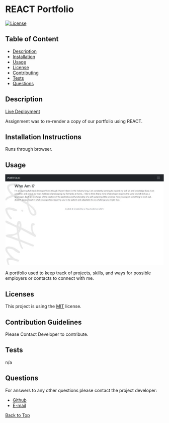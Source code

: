 # REACT Portfolio
  [![License](https://img.shields.io/badge/License-MIT-brightgreen.svg)](https://opensource.org/licenses/MIT)
  ## Table of Content

  * [Description](#description)
  * [Installation](#installation-instructions)
  * [Usage](#usage)
  * [License](#licenses)
  * [Contributing](#contribution-guidelines)
  * [Tests](#tests)
  * [Questions](#questions)


  ## Description

  [Live Deployment](https://chopsushi206.github.io/react_portfolio/)

  Assignment was to re-render a copy of our portfolio using REACT. 

  ## Installation Instructions

  Runs through browser.
  
  ## Usage

  ![Portfolio Screenshot](/public/images/screenshot.jpg)

  A portfolio used to keep track of projects, skills, and ways for possible employers or contacts to connect with me.

  ## Licenses

  This project is using the [MIT](https://opensource.org/licenses/MIT) license.

  ## Contribution Guidelines

  Please Contact Developer to contribute.

  ## Tests

  n/a
  
  ## Questions
  
  For answers to any other questions please contact the project developer:
  * [Github](https://github.com/chopsushi206)
  * [E-mail](mailto:lihua.anderson@gmail.com)


  [Back to Top](#TOP)
